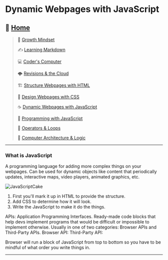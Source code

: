 # Dynamic Webpages with JavaScript

## 🏡 [**Home**](https://mistidinzy.github.io/ReadingNotes/)

> 💭 [Growth Mindset](growthmindset.md)
>
> ✍️ [Learning Markdown](learningmarkdown.md)
>
> 💻 [Coder's Computer](coderscomputer.md)
>
> 🌩️ [Revisions & the Cloud](revisionscloud.md)
>
> 🏗️ [Structure Webpages with HTML](structure.md)
>
> 🎨 [Design Webpages with CSS](designcss.md)
>
> ☕ [Dynamic Webpages with JavaScript](dynamicjava.md)
>
> 🌵 [Programming with JavaScript](programjs.md)
>
> 🤖 [Operators & Loops](operloops.md)
>
> 🧮 [Computer Architecture & Logic](comparchlogic.md)

_____

### What is JavaScript

A programming language for adding more complex things on your webpages. Can be used for dynamic objects like content that periodically updates, interactive maps, video players, animated graphics, etc.

![JavaScriptCake](https://developer.mozilla.org/en-US/docs/Learn/JavaScript/First_steps/What_is_JavaScript/cake.png)

1. First you'll mark it up in HTML to provide the structure.
2. Add CSS to determine how it will look.
3. Write the JavaScript to make it do the things.

APIs: Application Programming Interfaces. Ready-made code blocks that help devs implement programs that would be difficult or impossible to implement otherwise. Usually in one of two categories: Browser APIs and Third-Party APIs.
    Browser API:
    Third-Party API:

Browser will run a block of JavaScript from top to bottom so you have to be mindful of what order you write things in.

_____
